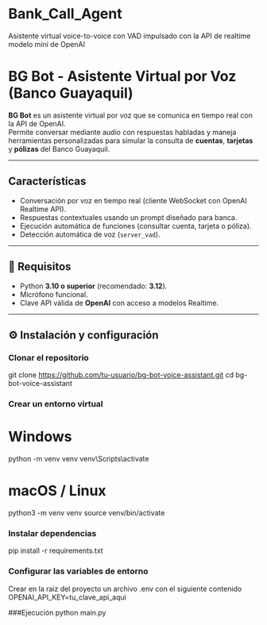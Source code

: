# Bank_Call_Agent
Asistente virtual voice-to-voice con VAD impulsado con la API de realtime modelo mini de OpenAI
# BG Bot - Asistente Virtual por Voz (Banco Guayaquil)

**BG Bot** es un asistente virtual por voz que se comunica en tiempo real con la API de OpenAI.  
Permite conversar mediante audio con respuestas habladas y maneja herramientas personalizadas para simular la consulta de **cuentas**, **tarjetas** y **pólizas** del Banco Guayaquil.

---

## Características

- Conversación por voz en tiempo real (cliente WebSocket con OpenAI Realtime API).  
- Respuestas contextuales usando un prompt diseñado para banca.  
- Ejecución automática de funciones (consultar cuenta, tarjeta o póliza).  
- Detección automática de voz (`server_vad`).  

---

## 🧰 Requisitos

- Python **3.10 o superior** (recomendado: **3.12**).  
- Micrófono funcional.  
- Clave API válida de **OpenAI** con acceso a modelos Realtime.  

---

## ⚙️ Instalación y configuración

### Clonar el repositorio

git clone https://github.com/tu-usuario/bg-bot-voice-assistant.git
cd bg-bot-voice-assistant

### Crear un entorno virtual 
# Windows
python -m venv venv
venv\Scripts\activate

# macOS / Linux
python3 -m venv venv
source venv/bin/activate

### Instalar dependencias
pip install -r requirements.txt

### Configurar las variables de entorno
Crear en la raiz del proyecto un archivo .env con el siguiente contenido
OPENAI_API_KEY=tu_clave_api_aqui

###Ejecución 
python main.py

